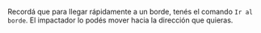 Recordá que para llegar rápidamente a un borde, tenés el comando `Ir al borde`. El impactador lo podés mover hacia la dirección que quieras. 